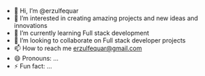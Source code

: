 - 👋 Hi, I’m @erzulfequar
- 👀 I’m interested in creating amazing projects and new ideas and innovations
- 🌱 I’m currently learning Full stack development
- 💞️ I’m looking to collaborate on Full stack developer projects
- 📫 How to reach me erzulfequar@gmail.com
- 😄 Pronouns: ...
- ⚡ Fun fact: ...

<!---
erzulfequar/erzulfequar is a ✨ special ✨ repository because its `README.md` (this file) appears on your GitHub profile.
You can click the Preview link to take a look at your changes.
--->
